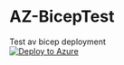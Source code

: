 # AZ-BicepTest
Test av bicep deployment <BR>
[![Deploy to Azure](https://aka.ms/deploytoazurebutton)](https://portal.azure.com/#create/Microsoft.Template/uri/https%3A%2F%2Fraw.githubusercontent.com%2FBiztek-AS%2FAZ-BicepTest%2Fmain%2Fmain.json)